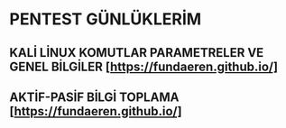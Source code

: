# PENTEST GÜNLÜKLERİM

## KALİ LİNUX KOMUTLAR PARAMETRELER VE GENEL BİLGİLER [https://fundaeren.github.io/]
## AKTİF-PASİF BİLGİ TOPLAMA [https://fundaeren.github.io/]
